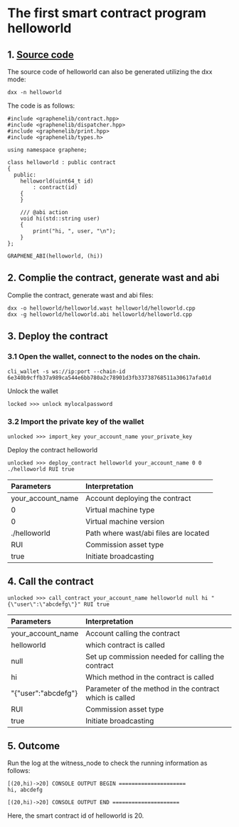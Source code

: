 # The first smart contract program helloworld

## 1. [Source code](https://github.com/rui-coin/core/blob/contract/contracts/examples/helloworld/helloworld.cpp)

The source code of helloworld can also be generated utilizing the dxx mode:

```
dxx -n helloworld
```

The code is as follows:
```
#include <graphenelib/contract.hpp>
#include <graphenelib/dispatcher.hpp>
#include <graphenelib/print.hpp>
#include <graphenelib/types.h>

using namespace graphene;

class helloworld : public contract
{
  public:
    helloworld(uint64_t id)
        : contract(id)
    {
    }

    /// @abi action
    void hi(std::string user)
    {
        print("hi, ", user, "\n");
    }
};

GRAPHENE_ABI(helloworld, (hi))
```

## 2. Complie the contract, generate wast and abi

Complie the contract, generate wast and abi files:

```
dxx -o helloworld/helloworld.wast helloworld/helloworld.cpp
dxx -g helloworld/helloworld.abi helloworld/helloworld.cpp
```

## 3. Deploy the contract

### 3.1 Open the wallet, connect to the nodes on the chain.

```
cli_wallet -s ws://ip:port --chain-id 6e340b9cffb37a989ca544e6bb780a2c78901d3fb33738768511a30617afa01d
```

Unlock the wallet
```
locked >>> unlock mylocalpassword
```

### 3.2 Import the private key of the wallet

```
unlocked >>> import_key your_account_name your_private_key
```

Deploy the contract helloworld

```
unlocked >>> deploy_contract helloworld your_account_name 0 0 ./helloworld RUI true
```
| Parameters | Interpretation |
| :--- | :--- |
| your_account_name | Account deploying the contract |
| 0 | Virtual machine type |
| 0 | Virtual machine version |
| ./helloworld | Path where wast/abi files are located |
| RUI | Commission asset type |
| true | Initiate broadcasting |
 
## 4. Call the contract

```
unlocked >>> call_contract your_account_name helloworld null hi "{\"user\":\"abcdefg\"}" RUI true

```
| Parameters | Interpretation |
| :--- | :--- |
| your_account_name | Account calling the contract |
| helloworld | which contract is called |
| null | Set up commission needed for calling the contract |
| hi | Which method in the contract is called |
| "{\"user\":\"abcdefg\"} | Parameter of the method in the contract which is called |
| RUI | Commission asset type |
| true | Initiate broadcasting |


## 5. Outcome

Run the log at the witness_node to check the running information as follows:

```
[(20,hi)->20] CONSOLE OUTPUT BEGIN =====================
hi, abcdefg

[(20,hi)->20] CONSOLE OUTPUT END =====================
```

Here, the smart contract id of helloworld is 20.
